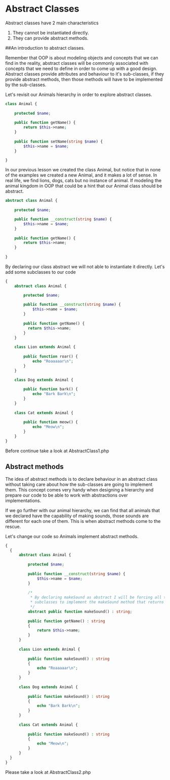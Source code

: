 # Abstract Classes

Abstract classes have 2 main characteristics
1. They cannot be instantiated directly.
2. They can provide abstract methods.

##An introduction to abstract classes.

Remember that OOP is about modeling objects and concepts that we can find in the reality, abstract classes will be commonly 
associated with concepts that we need to define in order to come up with a good design.
Abstract classes provide attributes and behaviour to it's sub-classes, if they provide abstract methods, then those methods
will have to be implemented by the sub-classes.

Let's revisit our Animals hierarchy in order to explore abstract classes.


```php
class Animal {
    
    protected $name;
    
    public function getName() {
        return $this->name;
    }
    
    public function setName(string $name) {
        $this->name = $name;
    }

}
```

In our previous lesson we created the class Animal, but notice that in none of the examples we created a 
new Animal, and it makes a lot of sense. In real life, we find lions, dogs, cats but no instance of animal.
If modeling the animal kingdom in OOP that could be a hint that our Animal class should be abstract.

```php
abstract class Animal {
    
    protected $name;

    public function __construct(string $name) {
        $this->name = $name;
    }    
    
    public function getName() {
        return $this->name;
    }
  
}
```

By declaring our class abstract we will not able to instantiate it directly. Let's add some subclasses to our code

```php
{
    abstract class Animal {

        protected $name;
        
        public function __construct(string $name) {
            $this->name = $name;
        }    
        
        public function getName() {
          return $this->name;
        }   
    } 
  
    class Lion extends Animal {
        
        public function roar() {
            echo "Roaaaaar\n";
        }
    }
    
    class Dog extends Animal {

        public function bark() {
            echo "Bark Bark\n";
        }
    }
    
    class Cat extends Animal {  
        
        public function meow() {
            echo "Meow\n";
        }
    }
}
```  

Before continue take a look at AbstractClass1.php 




## Abstract methods

The idea of abstract methods is to declare behaviour in an abstract class without taking care about how
the sub-classes are going to implement them. This concept comes very handy when designing a hierarchy and prepare our code
to be able to work with abstractions over implementations.

If we go further with our animal hierarchy, we can find that all animals that we declared have the capability
of making sounds, those sounds are different for each one of them. This is when abstract methods come to the rescue.

Let's change our code so Animals implement abstract methods. 

```php
{
  {
      abstract class Animal {
  
          protected $name;
  
          public function __construct(string $name) {
              $this->name = $name;
          }
  
          /*
           * By declaring makeSound as abstract I will be forcing all the
           * subclasses to implement the makeSound method that returns a string
           */
          abstract public function makeSound() : string;
  
          public function getName() : string
          {
              return $this->name;
          }
      }
  
      class Lion extends Animal {
  
          public function makeSound() : string
          {
              echo "Roaaaaar\n";
          }
      }
  
      class Dog extends Animal {
  
          public function makeSound() : string
          {
              echo "Bark Bark\n";
          }
      }
  
      class Cat extends Animal {
  
          public function makeSound() : string
          {
              echo "Meow\n";
          }
      }
  }
}
```  
Please take a look at AbstractClass2.php 

